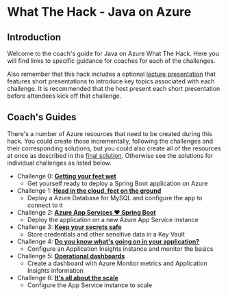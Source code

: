 # What The Hack - Java on Azure

## Introduction

Welcome to the coach's guide for Java on Azure What The Hack. Here you will find links to specific guidance for coaches for each of the challenges.

Also remember that this hack includes a optional [lecture presentation](Lectures.pptx) that features short presentations to introduce key topics associated with each challenge. It is recommended that the host present each short presentation before attendees kick off that challenge.

## Coach's Guides

There's a number of Azure resources that need to be created during this hack. You could create those incrementally, following the challenges and their corresponding solutions, but you could also create all of the resources at once as described in the [final solution](solution-all.md). Otherwise see the solutions for individual challenges as listed below.

- Challenge 0: **[Getting your feet wet](solution-00.md)**
  - Get yourself ready to deploy a Spring Boot application on Azure
- Challenge 1: **[Head in the cloud, feet on the ground](solution-01.md)**
  - Deploy a Azure Database for MySQL and configure the app to connect to it
- Challenge 2: **[Azure App Services :heart: Spring Boot](solution-02.md)**
  - Deploy the application on a new Azure App Service instance
- Challenge 3: **[Keep your secrets safe](solution-03.md)**
  - Store credentials and other sensitive data in a Key Vault
- Challenge 4: **[Do you know what's going on in your application?](solution-04.md)**
  - Configure an Application Insights instance and monitor the basics
- Challenge 5: **[Operational dashboards](solution-05.md)**
  - Create a dashboard with Azure Monitor metrics and Application Insights information
- Challenge 6: **[It's all about the scale](solution-06.md)**
  - Configure the App Service instance to scale
